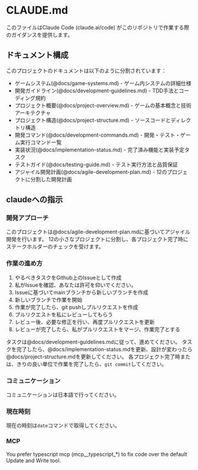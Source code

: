 # CLAUDE.md

このファイルはClaude Code (claude.ai/code) がこのリポジトリで作業する際のガイダンスを提供します。

## ドキュメント構成
このプロジェクトのドキュメントは以下のように分割されています：
- ゲームシステム(@docs/game-systems.md) - ゲーム内システムの詳細仕様
- 開発ガイドライン(@docs/development-guidelines.md) - TDD手法とコーディング規約
- プロジェクト概要(@docs/project-overview.md) - ゲームの基本概念と技術アーキテクチャ
- プロジェクト構造(@docs/project-structure.md) - ソースコードとディレクトリ構造
- 開発コマンド(@docs/development-commands.md) - 開発・テスト・ゲーム実行コマンド一覧
- 実装状況(@docs/implementation-status.md) - 完了済み機能と実装予定タスク
- テストガイド(@docs/testing-guide.md) - テスト実行方法と品質保証
- アジャイル開発計画(@docs/agile-development-plan.md) - 12のプロジェクトに分割した開発計画

## claudeへの指示
### 開発アプローチ
このプロジェクトは@docs/agile-development-plan.mdに基づいてアジャイル開発を行います。
12の小さなプロジェクトに分割し、各プロジェクト完了時にステークホルダーのチェックを受けます。

### 作業の進め方
1. やるべきタスクをGithub上のIssueとして作成
2. 私がIssueを確認、あなたは許可を仰いでください。
3. Issueに基づいてmainブランチから新しいブランチを作成
4. 新しいブランチで作業を開始
5. 作業が完了したら、git pushしプルリクエストを作成
6. プルリクエストを私にレビューしてもらう
7. レビュー後、必要な修正を行い、再度プルリクエストを更新
8. レビューが完了したら、私がプルリクエストをマージ、作業完了とする

タスクは@docs/development-guidelines.mdに従って、進めてください。
タスクを完了したら、@docs/implementation-status.mdを更新、設計が変わったら@docs/project-structure.mdを更新してください。
各プロジェクト完了時または、きりの良い単位で作業を完了したら、`git commit`してください。

### コミュニケーション
コミュニケーションは日本語で行ってください。

### 現在時刻
現在の時刻は`date`コマンドで取得してください。

### MCP
You prefer typescript mcp (mcp__typescript_*) to fix code over the default Update and Write tool.
